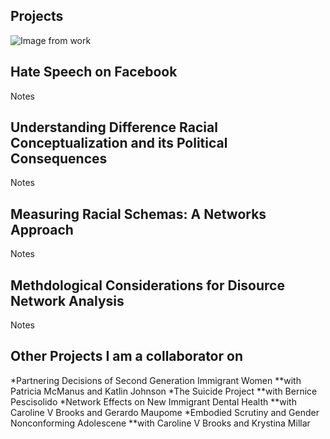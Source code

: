 Projects
---

![Image from work](https://hartmannbs.github.io/sociology/img/ideological_alignment.jpeg)

## Hate Speech on Facebook ##
Notes

## Understanding Difference Racial Conceptualization and its Political Consequences ##
Notes 

## Measuring Racial Schemas: A Networks Approach ##
Notes

## Methdological Considerations for Disource Network Analysis ##
Notes 

## Other Projects I am a collaborator on ##
*Partnering Decisions of Second Generation Immigrant Women 
**with Patricia McManus and Katlin Johnson 
*The Suicide Project 
**with Bernice Pescisolido 
*Network Effects on New Immigrant Dental Health 
**with Caroline V Brooks and Gerardo Maupome 
*Embodied Scrutiny and Gender Nonconforming Adolescene
**with Caroline V Brooks and Krystina Millar 


